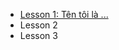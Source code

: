 * [Lesson 1: Tên tôi là ...](https://teacher-viet.github.io/level1/lesson1/lesson1.htm)
* Lesson 2
* Lesson 3
